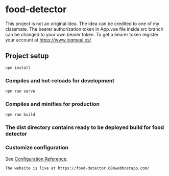 # food-detector
This project is not an original idea. The idea can be credited to one of my classmate.
The bearer authorization token in App.vue file inside src branch can be changed to your own bearer token.
To get a bearer token register your account at https://www.logmeal.es/

## Project setup
```
npm install
```

### Compiles and hot-reloads for development
```
npm run serve
```

### Compiles and minifies for production
```
npm run build
```

### The dist directory contains ready to be deployed build for food detector

### Customize configuration
See [Configuration Reference](https://cli.vuejs.org/config/).

```
The website is live at https://food-detector.000webhostapp.com/
```
